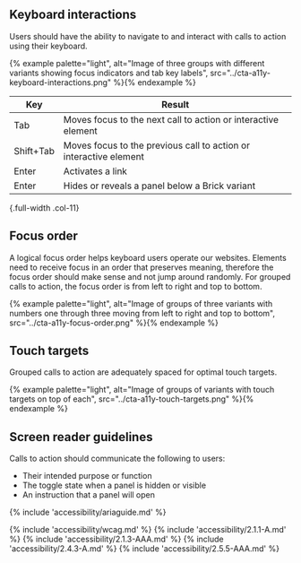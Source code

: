## Keyboard interactions

Users should have the ability to navigate to and interact with calls to action using their keyboard.

{% example palette="light",
            alt="Image of three groups with different variants showing focus indicators and tab key labels",
            src="../cta-a11y-keyboard-interactions.png" %}{% endexample %}

| Key         | Result                                                            |
| ------------| ------------------------------------------------------------------|
| Tab         | Moves focus to the next call to action or interactive element     |
| Shift+Tab   | Moves focus to the previous call to action or interactive element |
| Enter       | Activates a link                                                  |
| Enter       | Hides or reveals a panel below a Brick variant                    |

{.full-width .col-11}

## Focus order

A logical focus order helps keyboard users operate our websites. Elements need to receive focus in an order that preserves meaning, therefore the focus order should make sense and not jump around randomly. For grouped calls to action, the focus order is from left to right and top to bottom.

{% example palette="light",
            alt="Image of groups of three variants with numbers one through three moving from left to right and top to bottom",
            src="../cta-a11y-focus-order.png" %}{% endexample %}

## Touch targets

Grouped calls to action are adequately spaced for optimal touch targets.

{% example palette="light",
            alt="Image of groups of variants with touch targets on top of each",
            src="../cta-a11y-touch-targets.png" %}{% endexample %}

## Screen reader guidelines

Calls to action should communicate the following to users:
- Their intended purpose or function
- The toggle state when a panel is hidden or visible
- An instruction that a panel will open

{% include 'accessibility/ariaguide.md' %}

{% include 'accessibility/wcag.md' %}
{% include 'accessibility/2.1.1-A.md' %}
{% include 'accessibility/2.1.3-AAA.md' %}
{% include 'accessibility/2.4.3-A.md' %}
{% include 'accessibility/2.5.5-AAA.md' %}